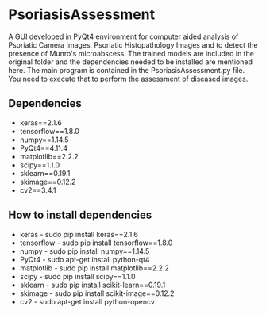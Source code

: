 # PsoriasisAssessment

A GUI developed in PyQt4 environment for computer aided analysis of Psoriatic Camera Images, Psoriatic Histopathology Images and to detect the presence of Munro's microabscess. The trained models are included in the original folder and the dependencies needed to be installed are mentioned here. The main program is contained in the PsoriasisAssessment.py file. You need to execute that to perform the assessment of diseased images.

## Dependencies

* keras==2.1.6
* tensorflow==1.8.0
* numpy==1.14.5
* PyQt4==4.11.4
* matplotlib==2.2.2
* scipy==1.1.0
* sklearn==0.19.1
* skimage==0.12.2
* cv2==3.4.1

## How to install dependencies

* keras - sudo pip install keras==2.1.6
* tensorflow - sudo pip install tensorflow==1.8.0
* numpy - sudo pip install numpy==1.14.5
* PyQt4 - sudo apt-get install python-qt4
* matplotlib - sudo pip install matplotlib==2.2.2
* scipy - sudo pip install scipy==1.1.0
* sklearn - sudo pip install scikit-learn==0.19.1
* skimage - sudo pip install scikit-image==0.12.2
* cv2 - sudo apt-get install python-opencv

